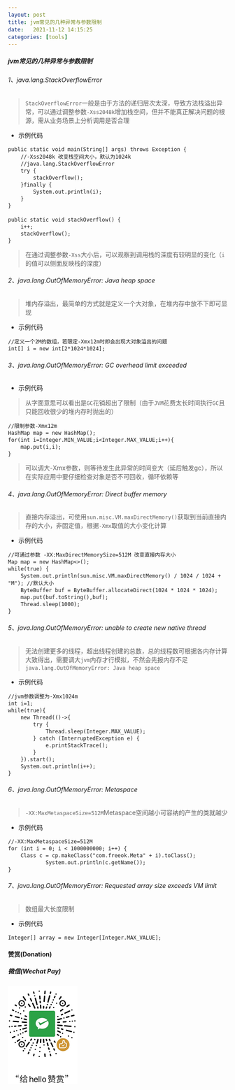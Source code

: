 ```yaml
---
layout: post
title: jvm常见的几种异常与参数限制
date:   2021-11-12 14:15:25
categories: [tools]
---
```


##### jvm常见的几种异常与参数限制

###### 1、java.lang.StackOverflowError

> `StackOverflowError`一般是由于方法的递归层次太深，导致方法栈溢出异常，可以通过调整参数`-Xss2048k`增加栈空间，但并不能真正解决问题的根源，需从业务场景上分析调用是否合理

* 示例代码

```
public static void main(String[] args) throws Exception {
    //-Xss2048k 改变栈空间大小，默认为1024k
    //java.lang.StackOverflowError
    try {
        stackOverflow();
    }finally {
        System.out.println(i);
    }
}

public static void stackOverflow() {
    i++;
    stackOverflow();
}
```

> 在通过调整参数`-Xss`大小后，可以观察到调用栈的深度有较明显的变化（`i`的值可以侧面反映栈的深度）

###### 2、java.lang.OutOfMemoryError: Java heap space

> 堆内存溢出，最简单的方式就是定义一个大对象，在堆内存中放不下即可显现

* 示例代码

```
//定义一个2M的数组，若限定-Xmx12m时即会出现大对象溢出的问题
int[] i = new int[2*1024*1024];
```

###### 3、java.lang.OutOfMemoryError: GC overhead limit exceeded

* 示例代码

> 从字面意思可以看出是`GC`花销超出了限制（由于`JVM`花费太长时间执行`GC`且只能回收很少的堆内存时抛出的）

```
//限制参数-Xmx12m
HashMap map = new HashMap();
for(int i=Integer.MIN_VALUE;i<Integer.MAX_VALUE;i++){
    map.put(i,i);
}
```

> 可以调大-Xmx参数，则等待发生此异常的时间变大（延后触发gc），所以在实际应用中要仔细检查对象是否不可回收，循环依赖等

###### 4、java.lang.OutOfMemoryError: Direct buffer memory

> 直接内存溢出，可使用`sun.misc.VM.maxDirectMemory()`获取到当前直接内存的大小，非固定值，根据`-Xmx`取值的大小变化计算

* 示例代码

```
//可通过参数 -XX:MaxDirectMemorySize=512M 改变直接内存大小
Map map = new HashMap<>();
while(true) {
    System.out.println(sun.misc.VM.maxDirectMemory() / 1024 / 1024 + "M"); //默认大小
    ByteBuffer buf = ByteBuffer.allocateDirect(1024 * 1024 * 1024);
    map.put(buf.toString(),buf);
    Thread.sleep(1000);
}
```

###### 5、java.lang.OutOfMemoryError: unable to create new native thread

> 无法创建更多的线程，超出线程创建的总数，总的线程数可根据各内存计算大致得出，需要调大`jvm`内存才行模拟，不然会先报内存不足`java.lang.OutOfMemoryError: Java heap space`

* 示例代码

```
//jvm参数调整为-Xmx1024m
int i=1;
while(true){
    new Thread(()->{
        try {
            Thread.sleep(Integer.MAX_VALUE);
        } catch (InterruptedException e) {
            e.printStackTrace();
        }
    }).start();
    System.out.println(i++);
}
```

###### 6、java.lang.OutOfMemoryError: Metaspace

> `-XX:MaxMetaspaceSize=512M`Metaspace空间越小可容纳的产生的类就越少

* 示例代码

```
//-XX:MaxMetaspaceSize=512M
for (int i = 0; i < 1000000000; i++) {
    Class c = cp.makeClass("com.freeok.Meta" + i).toClass();
            System.out.println(c.getName());
}
```

###### 7、java.lang.OutOfMemoryError: Requested array size exceeds VM limit

> 数组最大长度限制

* 示例代码

```
Integer[] array = new Integer[Integer.MAX_VALUE];
```




#### 赞赏(Donation)


##### 微信(Wechat Pay)

![donation-wechatpay](/assets/img/donate-wechatpay.png)


